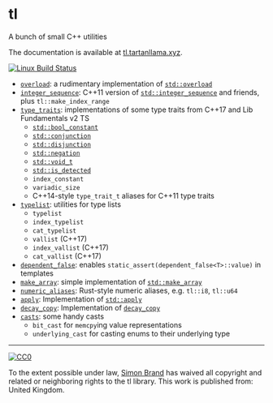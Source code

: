 # tl
A bunch of small C++ utilities

The documentation is available at [tl.tartanllama.xyz](https://tl.tartanllama.xyz).

[![Linux Build Status](https://travis-ci.org/TartanLlama/tl.png?branch=master)](https://travis-ci.org/TartanLlama/tl)

- [`overload`](https://github.com/TartanLlama/tl/blob/master/include/tl/overload.hpp): a rudimentary implementation of [`std::overload`](http://open-std.org/JTC1/SC22/WG21/docs/papers/2016/p0051r2.pdf)
- [`integer_sequence`](https://github.com/TartanLlama/tl/blob/master/include/tl/integer_sequence.hpp): C++11 version of [`std::integer_sequence`](http://en.cppreference.com/w/cpp/utility/integer_sequence) and friends, plus `tl::make_index_range`
- [`type_traits`](https://github.com/TartanLlama/tl/blob/master/include/tl/type_traits.hpp): implementations of some type traits from C++17 and Lib Fundamentals v2 TS
  - [`std::bool_constant`](http://en.cppreference.com/w/cpp/types/integral_constant)
  - [`std::conjunction`](http://en.cppreference.com/w/cpp/types/conjunction)
  - [`std::disjunction`](http://en.cppreference.com/w/cpp/types/disjunction)
  - [`std::negation`](http://en.cppreference.com/w/cpp/types/negation)
  - [`std::void_t`](http://en.cppreference.com/w/cpp/types/void_t)
  - [`std::is_detected`](http://en.cppreference.com/w/cpp/experimental/is_detected)
  - `index_constant`
  - `variadic_size`
  - C++14-style `type_trait_t` aliases for C++11 type traits
- [`typelist`](https://github.com/TartanLlama/tl/blob/master/include/tl/typelist.hpp): utilities for type lists
  - `typelist`
  - `index_typelist`
  - `cat_typelist`
  - `vallist` (C++17)
  - `index_vallist` (C++17)
  - `cat_vallist` (C++17)
 - [`dependent_false`](https://github.com/TartanLlama/tl/blob/master/include/tl/dependent_false.hpp): enables `static_assert(dependent_false<T>::value)` in templates
 - [`make_array`](https://github.com/TartanLlama/tl/blob/master/include/tl/make_array.hpp): simple implementation of [`std::make_array`](http://en.cppreference.com/w/cpp/experimental/make_array)
 - [`numeric_aliases`](https://github.com/TartanLlama/tl/blob/master/include/tl/numeric_aliases.hpp): Rust-style numeric aliases, e.g. `tl::i8`, `tl::u64`
- [`apply`](https://github.com/TartanLlama/tl/blob/master/include/tl/numeric_aliases.hpp): Implementation of [`std::apply`](http://en.cppreference.com/w/cpp/utility/apply)
- [`decay_copy`](https://github.com/TartanLlama/tl/blob/master/include/tl/decay_copy.hpp): Implementation of [`decay_copy`](http://www.open-std.org/jtc1/sc22/wg21/docs/papers/2011/n3255.html)
- [`casts`](https://github.com/TartanLlama/tl/blob/master/include/tl/casts.hpp): some handy casts
  - `bit_cast` for `memcpy`ing value representations
  - `underlying_cast` for casting enums to their underlying type

----------

[![CC0](http://i.creativecommons.org/p/zero/1.0/88x31.png)]("http://creativecommons.org/publicdomain/zero/1.0/")

To the extent possible under law, [Simon Brand](https://twitter.com/TartanLlama) has waived all copyright and related or neighboring rights to the tl library. This work is published from: United Kingdom.
